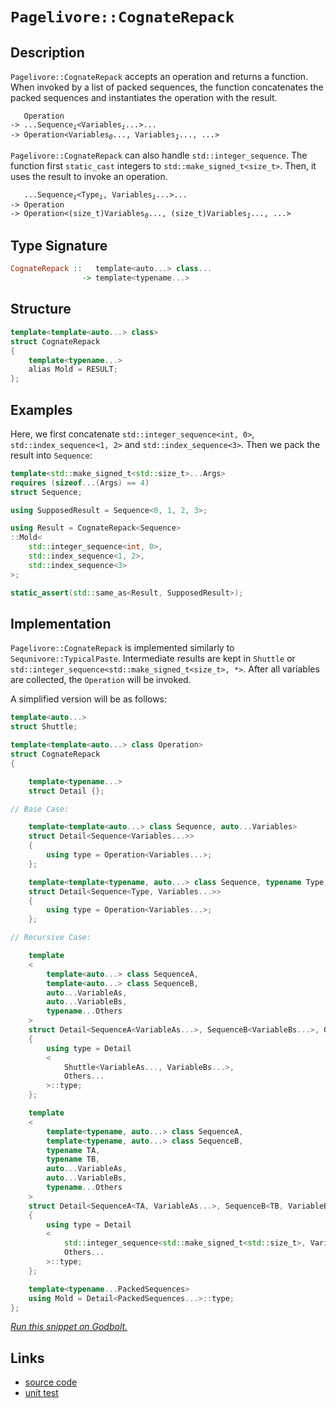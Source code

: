 <!-- Copyright 2024 Feng Mofan
SPDX-License-Identifier: Apache-2.0 -->

# `Pagelivore::CognateRepack`

## Description

`Pagelivore::CognateRepack` accepts an operation and returns a function.
When invoked by a list of packed sequences, the function concatenates the packed sequences and instantiates the operation with the result.

<pre><code>   Operation
-> ...Sequence<sub><i>i</i></sub>&lt;Variables<sub><i>i</i></sub>...&gt;...
-> Operation&lt;Variables<sub><i>0</i></sub>..., Variables<sub><i>1</i></sub>..., ...></code></pre>

`Pagelivore::CognateRepack` can also handle `std::integer_sequence`. The function first `static_cast` integers to `std::make_signed_t<size_t>`. Then, it uses the result to invoke an operation.

<pre><code>   ...Sequence<sub><i>i</i></sub>&lt;Type<sub><i>i</i></sub>, Variables<sub><i>i</i></sub>...&gt;...
-> Operation
-> Operation&lt;(size_t)Variables<sub><i>0</i></sub>..., (size_t)Variables<sub><i>1</i></sub>..., ...></code></pre>

## Type Signature

```Haskell
CognateRepack ::   template<auto...> class...
                -> template<typename...>
```

## Structure

```C++
template<template<auto...> class>
struct CognateRepack
{
    template<typename...>
    alias Mold = RESULT;
};
```

## Examples

Here, we first concatenate `std::integer_sequence<int, 0>`,  `std::index_sequence<1, 2>` and `std::index_sequence<3>`. Then we pack the result into `Sequence`:

```C++
template<std::make_signed_t<std::size_t>...Args>
requires (sizeof...(Args) == 4)
struct Sequence;

using SupposedResult = Sequence<0, 1, 2, 3>;

using Result = CognateRepack<Sequence>
::Mold<
    std::integer_sequence<int, 0>, 
    std::index_sequence<1, 2>,
    std::index_sequence<3>
>;

static_assert(std::same_as<Result, SupposedResult>);
```

## Implementation

`Pagelivore::CognateRepack` is implemented similarly to `Sequnivore::TypicalPaste`. Intermediate results are kept in `Shuttle` or `std::integer_sequence<std::make_signed_t<size_t>, *>`.
After all variables are collected, the `Operation` will be invoked.

A simplified version will be as follows:

```C++
template<auto...>
struct Shuttle;

template<template<auto...> class Operation>
struct CognateRepack
{

    template<typename...>
    struct Detail {};

// Base Case:

    template<template<auto...> class Sequence, auto...Variables>
    struct Detail<Sequence<Variables...>>
    {
        using type = Operation<Variables...>;
    };

    template<template<typename, auto...> class Sequence, typename Type, auto...Variables>
    struct Detail<Sequence<Type, Variables...>>
    {
        using type = Operation<Variables...>;
    };

// Recursive Case:

    template
    <
        template<auto...> class SequenceA,
        template<auto...> class SequenceB,
        auto...VariableAs, 
        auto...VariableBs,
        typename...Others
    >
    struct Detail<SequenceA<VariableAs...>, SequenceB<VariableBs...>, Others...>
    {
        using type = Detail
        <
            Shuttle<VariableAs..., VariableBs...>,
            Others...
        >::type;
    };

    template
    <
        template<typename, auto...> class SequenceA,
        template<typename, auto...> class SequenceB,
        typename TA,
        typename TB,
        auto...VariableAs, 
        auto...VariableBs,
        typename...Others
    >
    struct Detail<SequenceA<TA, VariableAs...>, SequenceB<TB, VariableBs...>, Others...>
    {
        using type = Detail
        <
            std::integer_sequence<std::make_signed_t<std::size_t>, VariableAs..., VariableBs...>,
            Others...
        >::type;
    };

    template<typename...PackedSequences>
    using Mold = Detail<PackedSequences...>::type;
};
```

[*Run this snippet on Godbolt.*](https://godbolt.org/#z:OYLghAFBqd5QCxAYwPYBMCmBRdBLAF1QCcAaPECAMzwBtMA7AQwFtMQByARg9KtQYEAysib0QXACx8BBAKoBnTAAUAHpwAMvAFYTStJg1DIApACYAQuYukl9ZATwDKjdAGFUtAK4sGIM6SuADJ4DJgAcj4ARpjEIAAcpAAOqAqETgwe3r7%2ByanpAiFhkSwxcYl2mA4ZQgRMxARZPn4BldUCtfUERRHRsQm2dQ1NOa1D3aG9pf3xAJS2qF7EyOwc5gDMocjeWADUJutuXo60hACeB9gmGgCC1zcEmCxJBo8HbkzHqAB0v5f3CgIxC8Dl2QgQxwI9AOVlu90ez1emHeCJeTDeh0%2BRF%2B30uu22TAUCl2AHkkrF0Rl/rdAcDQR5gMxHgAlTBJJjIADW9xMAHZYTddkLdqikSizuTmGwcdTBcLaSCCLsACKYOp0fb8vnKmE824Aen1uwshMwuw%2BShAerlQtF6ORhztGI%2BXxl62w%2BIMRLBmAAjl5GCtSLssT9fgA1ep4JhRegKWXC3YK0Gq9W0d5CP0Bhgrd6R4jR2OYBRuq7u%2B6JvkCxOJrxpIwiiVmg7K0nk4iUgR5qMxuOl3W3Su8nXrAUV4VOh1uSfiyWsTDB0Olz2E4mZ/2BheNudsXYAFSbi9dEZ7Rfj5cH8qBipVaqYdAzWc37wP5OD%2BcLfb%2B5YvNs11ZrIU61CYBt2bdZWzJClHC7Q4P17Yt%2B1HcchW1Ac7gNI1WWQJY0gANzNC12GtRMZ0vVDDhQmsZ0xY9cXdFdvXXbMVhuUgqNIp40WdJdvw9AkmKfHNMBsDjhV4754KLG4FGDMShQkqT6AsWT5LAqVMBxEkCAQWJ43I/Zf0TZMlVTe900OZjNzuODT3oGTS2DKzhKsWyCwQlTHNJHS9P7AyqzU4CGwIJtDNbMyHwMytKKiwCwQhAgoSnJTMAc353zskSSz49jYsA7TdOIbLcTywzsBAEAQvJdChxHMcDLIv93jUmjpybDSj2xPjGLXITWNyv9OMRe1Z0YedOrDej%2BK9XqNxcga4vU%2Bd9zYlr2uWvdRNKxTMpkuTtrolKVIWuKqrG6VfgKvSqITK86VMu8H0svrUpfNjdhStKpqcl7XLcTaMvcotPJy7zCuK27UK1UqgtAs6wtvNM1Oa0rjIIdAKtCR5gFiAB9JQ5tzQ5AQxkAWCYTlMHxvBGUwdBcYId4SYqtIAC8qcZ91Ac/VLiu5jyIa5tTEyuoqZVKy4KrOmrhTQ5C4QarixUddaLu%2BZQOUp9BnJWc8rgM2HdgAWU8dAEYiiy3A1rk6Z1xC%2BKlpt0Ll%2Bqbn1AAqT2ve9/V7g9z292wIQ9y932DW9iP3bDjCHiVkbifRirycp6nafpzm3GZkA2Y5y4cRuYhgD1%2B5iCzPBS%2BJCAc9QKgcQgAui9mMKW12SRZgBa9QTt53bkNoQvCSFIlHQVkFC8WglRb7vDg0YMuGDAJdnWf55Zjw3R/HyeIPNVBGXtVl2S5R9CYdfWbgqk3aHQFG/yzrHMBx4h8Ze94seDDRLn22/E5AUIsFUZ%2BJ93jz12GYT%2BVE74MH/oAliU5l6/hXq7QElJkC41XLEAgVcf4KHnGg88bgN4TycgPIedNCGc2wO3UcHB5i0E4AAVl4H4DgWhSCoE4G4aw1gkyLGWM2Mw6weCkAIJoGh8xOQgHofQ746x6FcDMPEDQ6wABsvJlEAE56HrEkPQ/QnBJC8BYBIDQs9mGsPYRwXgCgQCzxESwmhpA4CwBgIgEAiwCBJGOOQSgaBnh0FiOEecnBVDxGUQAWmUZIXYwBkDIF2FIb4ZheB00ICQPAGN578EECIMQ7ApAyEEIoFQ6h7GkF0PPAA7h2JInAeC0IYUw0RbDOAkmOJ4pUNddghPCZE6JsT4mSESbsCAHg/H0GIPsARXBZi8DsVoeYEAkC%2BKSP4sgFAIDLNWSAYAUgAg0AnnpSgUQmlRFCPUM4tTeCnOYMQM4JIojaCqHYoRvi2CCBJAwWgFzSlYCiF4YAHxaC0GsdwXgWByZGHED88uTy8AERBawzAqgqjHFWEI%2B%2BdDSmnCiB2W5HgsBNKBHgIxoLSAEWIFEVImBVQQuAKcIwoj5hUAMEXcMeBMAVKgswoRWThCiHEPk3lRS1BNPKfoQwxguGWH0HgKI1jIDzFQEkGCDAQVhJJi2UwlhrBmHMeSgsWB5UQHmG0FVLgoEjD8PPYIkwShlD0EPAomRPDNAdfkFVPQ7X9Hnqamo4xLV6F9R0cYnq%2BhxB9f6l1OQI1dFDdMcNJreErAkPUjgjDSBmN4BYrpoSIlRJiXEhJZhhm4FSRMjY0zZmMvmLpJgWA4jGtIBIyQ6xvjqPWLySQGhJBmEkMokx9CNF6I4AY0gRjBHfGUVwZR8R1HxGnfQyQXB6HtuURmppFirE2OEYyxxLjFluLaV49ZmzxmBLYJweoLA8K8jCUwFcDYuDqO%2BFwb4iL8BEANXoXlOSBXSCFUoEVpTdABCqUwGpoLU3pszc0jgrSPHHF2J0q9N670PtAk%2Bl9b7hmjJWeMyZ6wzAzJ3fYhZSzUBjNiN4jZFG8P9BQ7egkRgn1cFnvsx4RUjknLObcy5pBrnnPuY8hwfHXmMAIB8r5TTfn/MBcCvj4KJVQtYfgUu1R4VNKRSix4fGMVNOxbis4%2BLVisKJSSoR5LKVKBpUpkCu7mVMFZeyzlko%2BM/v5Xk/9shhUlNYSB8VDKtVWGldio1irlUZDVRqiCQWdV6tiAa4s8ATWYHsGaiArgA3WqgXG%2B189HUqqy3kNIHrbVhsDal2FwauhFaDQwToDRcvesGDVqNVqWuNbK/GlNCwljJumcO6DG7OAhmINe2996mMYefa%2BjQJaP0kAI5Wkj8ya2YDrf0RtmLR3jufd23kK7eS8m0b2yJ88YObtsNuuZDinGuPce06jp6AlBI4Fe3pLAFB4TiXhTDSJATJIW1%2BzJshf2eYKfIQDvmdAgHWKQMDEG6mDcaaUix8H2lIaoKNlgH2vs/b%2B/aQEOHaOrII%2BsYjN2yMoBJ%2BMp7NP%2BjfcHrjX76jcb/YIGgsbkS%2BB0A49YiAxzSkCd46S4XdyHlPNExRt5EnPnfJU5gP5AKxDydJYpyFJmwUwvU0l0pWmcI6dJXprFsrDPGcJQWczvBLNUps5CuzpG%2BAsoUGyjlXK3Og48xILzhSoeithwFyV2qQuyrC2wiLAgQX6mZrFywuqs36vSUlhVthKvtD8Bli1bW9A2uKOV/L7qMhFYKxkJr4bU9pb9a17I7W6sNYmHn7rMbhjZ%2Bbw3qYeXE19byVBlH5iRvvaiZ977uwWffHZ/NstS2KfVtILW%2BtlBU07f8M%2B9Ysj6HdtY0ojtM712o84Fu2xs/m2DMifEXkT7lGEfWN25RUjh3rD71mg/K2xHDqSXv/vljX%2BzHmOStIzgkgQAA%3D)

## Links

- [source code](../../../../conceptrodon/descend/pagelivore/cognate_repack.hpp)
- [unit test](../../../../tests/unit/metafunctions/pagelivore/cognate_repack.test.hpp)
